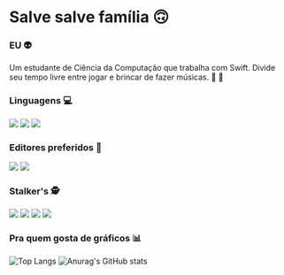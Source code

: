 
# Salve salve família :upside_down_face:
### EU :alien:
Um estudante de Ciência da Computação que trabalha com Swift. Divide seu tempo livre entre jogar e brincar de fazer músicas. :space_invader: :musical_note:


### Linguagens :computer:

<img src="https://img.shields.io/badge/Swift-FA7343?style=for-the-badge&logo=swift&logoColor=white"/> <img src="https://img.shields.io/badge/C-00599C?style=for-the-badge&logo=c&logoColor=white"/> <img src="https://img.shields.io/badge/Python-FFD43B?style=for-the-badge&logo=python&logoColor=darkgreen"/>


### Editores preferidos :memo:
<img src="https://img.shields.io/badge/Xcode-007ACC?style=for-the-badge&logo=Xcode&logoColor=white" /> <img src="https://img.shields.io/badge/Visual_Studio_Code-0078D4?style=for-the-badge&logo=visual%20studio%20code&logoColor=white" />

### Stalker's :detective:
<a href="https://www.bandlab.com/gustavoyamauchi" target="_blank"><img src="https://img.shields.io/badge/BandLab-f12c18?style=for-the-badge&logo=bandlab&logoColor=white"/></a> 
<a href="https://www.instagram.com/gu_yamauchi/" target="_blank"><img src="https://img.shields.io/badge/Instagram-E4405F?style=for-the-badge&logo=instagram&logoColor=white"/></a> 
<a href="https://www.linkedin.com/in/gustavo-yamauchi/" target="_blank"><img src="https://img.shields.io/badge/LinkedIn-0077B5?style=for-the-badge&logo=linkedin&logoColor=white"/></a> 
<a href="https://github.com/GustavoYamauchi" target="_blank"><img src="https://img.shields.io/badge/GitHub-100000?style=for-the-badge&logo=github&logoColor=white"/></a> 



### Pra quem gosta de gráficos :bar_chart:
![Top Langs](https://github-readme-stats.vercel.app/api/top-langs/?username=GustavoYamauchi&layout=default&theme=midnight-purple&include_all_commits=true&count_private=true)
![Anurag's GitHub stats](https://github-readme-stats.vercel.app/api?username=GustavoYamauchi&theme=midnight-purple&show_icons=true&include_all_commits=true&count_private=true)

<!--
**GustavoYamauchi/GustavoYamauchi** is a ✨ _special_ ✨ repository because its `README.md` (this file) appears on your GitHub profile.

Here are some ideas to get you started:

- 🔭 I’m currently working on ...
- 🌱 I’m currently learning ...
- 👯 I’m looking to collaborate on ...
- 🤔 I’m looking for help with ...
- 💬 Ask me about ...
- 📫 How to reach me: ...
- 😄 Pronouns: ...
- ⚡ Fun fact: ...
-->
